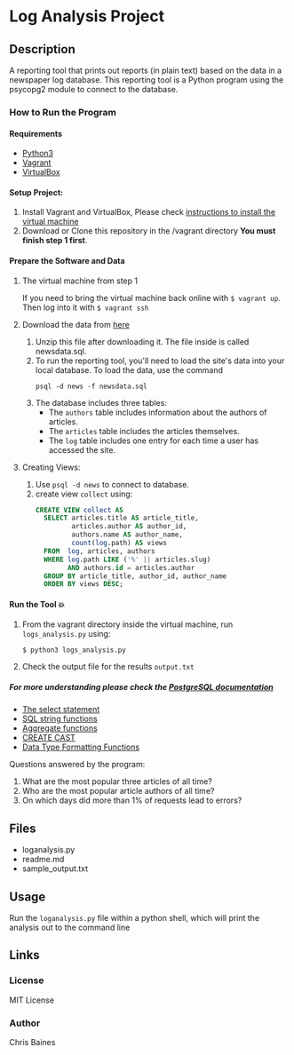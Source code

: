 # Log Analysis Project

## Description
A reporting tool that prints out reports (in plain text) based on the data in a newspaper log database. This reporting tool is a Python program using the psycopg2 module to connect to the database.

### How to Run the Program

#### Requirements
  * [Python3](https://www.python.org/)
  * [Vagrant](https://www.vagrantup.com/)
  * [VirtualBox](https://www.virtualbox.org/)

#### Setup Project:
  1. Install Vagrant and VirtualBox, Please check [instructions to install the virtual machine](https://classroom.udacity.com/courses/ud197/lessons/3423258756/concepts/14c72fe3-e3fe-4959-9c4b-467cf5b7c3a0)
  2. Download or Clone this repository in the /vagrant directory **You must finish step 1 first**.
  #### Prepare the Software and Data
 1. The virtual machine from step 1
 
       If you need to bring the virtual machine back online with `$ vagrant up`. Then log into it with `$ vagrant ssh`
 2. Download the data from [here](https://d17h27t6h515a5.cloudfront.net/topher/2016/August/57b5f748_newsdata/newsdata.zip)
    1. Unzip this file after downloading it. The file inside is called newsdata.sql.
    2. To run the reporting tool, you'll need to load the site's data into your local database. To load the data, use the command 
        ```
        psql -d news -f newsdata.sql
        ```
    3. The database includes three tables:
        - The `authors` table includes information about the authors of articles.
        - The `articles` table includes the articles themselves.
        - The `log` table includes one entry for each time a user has accessed the site.
 3. Creating Views:
    1. Use `psql -d news` to connect to database.
    2. create view `collect` using:
        ```sql
        CREATE VIEW collect AS
          SELECT articles.title AS article_title,
                 articles.author AS author_id,
                 authors.name AS author_name,
                 count(log.path) AS views
          FROM  log, articles, authors
          WHERE log.path LIKE ('%' || articles.slug)
                AND authors.id = articles.author
          GROUP BY article_title, author_id, author_name
          ORDER BY views DESC;
#### Run the Tool :boom:
1. From the vagrant directory inside the virtual machine, run `logs_analysis.py` using: 
    ```
    $ python3 logs_analysis.py
    ```
2. Check the output file for the results `output.txt`

##### For more understanding please check the [PostgreSQL documentation](https://www.postgresql.org/docs/current/static/index.html)
- [The select statement](https://www.postgresql.org/docs/9.5/static/sql-select.html)
- [SQL string functions](https://www.postgresql.org/docs/9.5/static/functions-string.html)
- [Aggregate functions](https://www.postgresql.org/docs/9.5/static/functions-aggregate.html)
- [CREATE CAST](https://www.postgresql.org/docs/9.5/static/sql-createcast.html)
- [Data Type Formatting Functions](https://www.postgresql.org/docs/9.5/static/functions-formatting.html)

  


Questions answered by the program:
1. What are the most popular three articles of all time?
2. Who are the most popular article authors of all time?
3. On which days did more than 1% of requests lead to errors?

## Files
- loganalysis.py
- readme.md
- sample_output.txt

## Usage
Run the `loganalysis.py` file within a python shell, which will print the analysis out to the command line

## Links

### License
MIT License

### Author
Chris Baines
